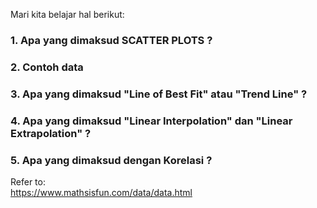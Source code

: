 Mari kita belajar hal berikut:  
  
  
### 1. Apa yang dimaksud SCATTER PLOTS ?
### 2. Contoh data  
### 3. Apa yang dimaksud "Line of Best Fit" atau "Trend Line" ?  
### 4. Apa yang dimaksud "Linear Interpolation" dan "Linear Extrapolation" ?  
### 5. Apa yang dimaksud dengan Korelasi ?  
  
    
  

Refer to:  
https://www.mathsisfun.com/data/data.html